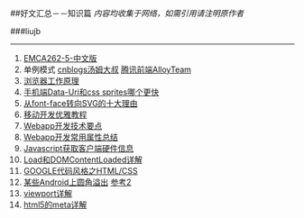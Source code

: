 ##好文汇总－－知识篇
*内容均收集于网络，如需引用请注明原作者*

###liujb

---

1. [EMCA262-5-中文版](http://ecmascript.cn/)
2. 单例模式 [cnblogs汤姆大叔](http://www.cnblogs.com/TomXu/archive/2012/02/20/2352817.html) [腾讯前端AlloyTeam](http://www.alloyteam.com/2012/10/common-javascript-design-patterns/)
3. [浏览器工作原理](http://ux.sohu.com/topics/50972d9ae7de3e752e0081ff)
4. [手机端Data-Uri和css sprites哪个更快](http://ourjs.com/detail/5227e418583e06280300000a)
4. [从font-face转向SVG的十大理由](http://ourjs.com/detail/532bdaea6922aa7e1d000002)
5. [移动开发优雅教程](https://speakerdeck.com/edokeh/)
6. [Webapp开发技术要点](http://www.cnblogs.com/pifoo/archive/2011/05/28/webkit-webapp.html) 
7. [Webapp开发常用属性总结](http://www.16code.com/webapp%E5%89%8D%E7%AB%AF%E5%B8%B8%E7%94%A8%E5%B1%9E%E6%80%A7%E6%80%BB%E7%BB%93/)
7. [Javascript获取客户端硬件信息](http://blog.sina.com.cn/s/blog_3fea49a50101b46h.html)
8. [Load和DOMContentLoaded详解](http://www.cnblogs.com/hh54188/archive/2013/03/01/2939426.html) 
9. [GOOGLE代码风格之HTML/CSS](http://chajn.org/htmlcssguide/htmlcssguide.html)
10. [某些Android上圆角溢出](https://github.com/yisibl/blog/issues/2) [参考2](http://jsbin.com/zexeyeli/2/edit)
11. [viewport详解](http://www.w3cfuns.com/thread-5596726-1-1.html)
12. [html5的meta详解](http://www.w3cfuns.com/thread-5595925-1-1.html)